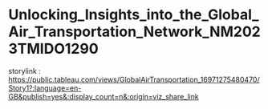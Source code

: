 # Unlocking_Insights_into_the_Global_Air_Transportation_Network_NM2023TMIDO1290
storylink : https://public.tableau.com/views/GlobalAirTransportation_16971275480470/Story1?:language=en-GB&publish=yes&:display_count=n&:origin=viz_share_link
